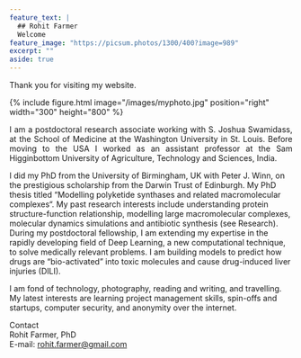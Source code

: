 ```yaml
---
feature_text: |
  ## Rohit Farmer
  Welcome
feature_image: "https://picsum.photos/1300/400?image=989"
excerpt: ""
aside: true
---
```


Thank you for visiting my website.

{% include figure.html image="/images/myphoto.jpg" position="right" width="300" height="800" %}
<p style="text-align: justify;"> 
I am a postdoctoral research associate working with S. Joshua Swamidass, at the School of Medicine at the Washington University in St. Louis. Before moving to the USA I worked as an assistant professor at the Sam Higginbottom University of Agriculture, Technology and Sciences, India.

I did my PhD from the University of Birmingham, UK with Peter J. Winn, on the prestigious scholarship from the Darwin Trust of Edinburgh. My PhD thesis titled “Modelling polyketide synthases and related macromolecular complexes“. My past research interests include understanding protein structure-function relationship, modelling large macromolecular complexes, molecular dynamics simulations and antibiotic synthesis (see Research). During my postdoctoral fellowship, I am extending my expertise in the rapidly developing field of Deep Learning, a new computational technique, to solve medically relevant problems. I am building models to predict how drugs are “bio-activated” into toxic molecules and cause drug-induced liver injuries (DILI).

I am fond of technology, photography, reading and writing, and travelling. My latest interests are learning project management skills, spin-offs and startups, computer security, and anonymity over the internet.
</p>

Contact  
Rohit Farmer, PhD  
E-mail: [rohit.farmer@gmail.com](mailto:rohit.farmer@gmail.com)